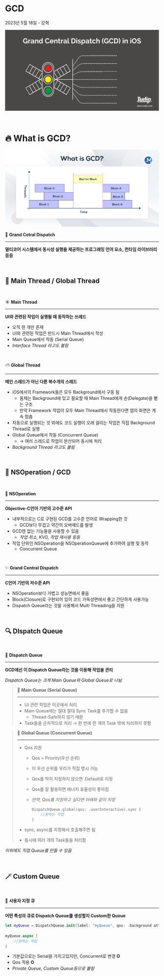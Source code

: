 # GCD

2023년 5월 18일 - 강혁

![GCD-in-iOS](image/GCD-in-iOS.png)

<br>

# 🔥 What is GCD?

![/What-is-GCD](image/What-is-GCD.png)

<aside>

🍬 **Grand Cetral Dispatch**

---

**멀티코어 시스템에서 동시성 실행을 제공하는 프로그래밍 언어 요소, 런타임 라이브러리 등등**

<br>
</aside>

## 🧪 ****Main Thread / Global Thread****

<br>
<aside>

☀️ **Main Thread**

---

**UI와 관련된 작업이 실행될 때 동작하는 쓰레드**

- 오직 한 개만 존재
- UI와 관련된 작업은 반드시 Main Thread에서 작성
- Main Queue에서 작동 (Serial Queue)
- *Interface Thread 라고도 불림*
</aside>

<br>
<aside>

⛅ **Global Thread**

---

**메인 스레드가 아닌 다른 복수개의 스레드**

- iOS에서의 Framework들은 모두 Background에서 구동 됨
    - 몸체는 Background에 있고 필요할 때 Main Thread에게 손(Delegate)을 뻗는 구조
    - 만약 Framework 작업이 모두 Main Thread에서 작동한다면 앱의 화면은 계속 멈춤
- 자동으로 실행되는 것 외에도 코드 실행이 오래 걸리는 작업은 직접 Background Thread로 실행
- Global Queue에서 작동 (Concurrent Queue)
    - →  여러 스레드로 작업이 분산되어 동시에 처리
- *Background Thread 라고도 불림*
</aside>

<br>

## 🫡 ****NSOperation / GCD****

<br>
<aside>

🌟 **NSOperation**

---

**Objective-C언어 기반의 고수준 API**

- 내부적으로는 C로 구현된 GCD를 고수준 언어로 Wrapping한 것
    - GCD보다 무겁고 약간의 오버헤드를 발생
- GCD엔 없는 기능들을 사용할 수 있음
    - *작업 취소, KVO, 작업 재사용 등등*
- 작업 단위인 NSOperation을 NSOperationQueue에 추가하여 실행 및 동작
    - Concurrent Queue
</aside>

<br>
<aside>

✨ ****Grand Central Dispatch****

---

**C언어 기반의 저수준 API**

- NSOperation보다 가볍고 성능면에서 좋음
- Block(Closure)로 구현되어 있어 코드 가독성면에서 좋고 간단하게 사용가능
- Dispatch Queue라는 것을 사용해서 Multi Threading을 지원
</aside>

<br>

## 🔍 ****DIspatch Queue****

<br>
<aside>

🔭 ****DIspatch Queue****

---

**GCD에선 이 Dispatch Queue라는 것을 이용해 작업을 관리**

*Dispatch Queue는 크게 Main Queue와 Global Queue로 나뉨*

</aside>

> 🎉 **Main Queue (Serial Queue)**
> 
> 
> ---
> 
> - UI 관련 작업은 이곳에서 처리
> - Main Queue에는 절대 절대 Sync Task를 추가할 수 없음
>     - Thread-Safe하지 않기 때문
> - Task들을 순차적으로 처리 → 한 번에 한 개의 Task 밖에 처리하지 못함

> 🎊 **Global Queue (Concurrent Queue)**
> 
> 
> ---
> 
> - Qos 지원
>     - Qos = Priority(우선 순위)
>     - 이 우선 순위를 우리가 직접 명시 가능
>     - Qos를 딱히 지정하지 않으면 .Default로 지정
>     - Qos를 잘 활용하면 에너지 효율성이 좋아짐
>     - *만약, Qos를 지정하고 싶다면 아래와 같이 지정*
>         
>         ```swift
>         DispatchQueue.global(qos: .userInteractive).sync {
>             //원하는 작업
>         }
>         ```
>         
> - sync, async를 지정해서 호출해주면 됨
> - 동시에 여러 개의 Task들을 처리함

*이외에도 직접 Queue를 만들 수 있음*

<br>

## 🪄 Custom Queue

<br>
<aside>

🍮 **사용자 지정 큐**

---

**어떤 특성의 큐로 Dispatch Queue를 생성할지 Custom한 Queue**

```swift
let myQueue = DispatchQueue.init(label: "myQueue", qos: .background attributes: .concurrent)

myQueue.async {
    //원하는 작업
}
```

- 기본값으로는 Serial을 가지고있지만, Concurrent로 변경 **O**
- Qos 적용 **O**
- *Private Queue, Custom Queue등으로 불림*
</aside>